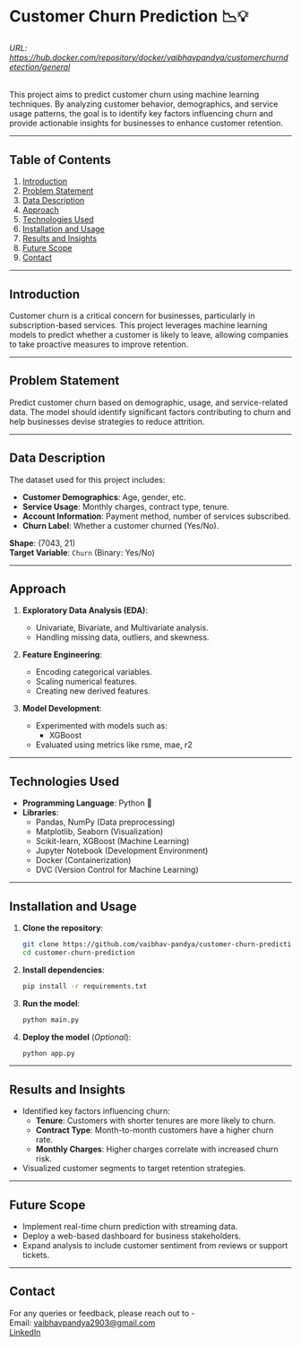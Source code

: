 # Customer Churn Prediction 📉💡
###### URL: https://hub.docker.com/repository/docker/vaibhavpandya/customerchurndetection/general

This project aims to predict customer churn using machine learning techniques. By analyzing customer behavior, demographics, and service usage patterns, the goal is to identify key factors influencing churn and provide actionable insights for businesses to enhance customer retention.

---

## Table of Contents
1. [Introduction](#introduction)
2. [Problem Statement](#problem-statement)
3. [Data Description](#data-description)
4. [Approach](#approach)
5. [Technologies Used](#technologies-used)
6. [Installation and Usage](#installation-and-usage)
7. [Results and Insights](#results-and-insights)
8. [Future Scope](#future-scope)
9. [Contact](#contact)

---

## Introduction
Customer churn is a critical concern for businesses, particularly in subscription-based services. This project leverages machine learning models to predict whether a customer is likely to leave, allowing companies to take proactive measures to improve retention.

---

## Problem Statement
Predict customer churn based on demographic, usage, and service-related data. The model should identify significant factors contributing to churn and help businesses devise strategies to reduce attrition.

---

## Data Description
The dataset used for this project includes:
- **Customer Demographics**: Age, gender, etc.
- **Service Usage**: Monthly charges, contract type, tenure.
- **Account Information**: Payment method, number of services subscribed.
- **Churn Label**: Whether a customer churned (Yes/No).

**Shape**: (7043, 21)<br>
**Target Variable**: `Churn` (Binary: Yes/No)

---

## Approach
1. **Exploratory Data Analysis (EDA)**:
   - Univariate, Bivariate, and Multivariate analysis.
   - Handling missing data, outliers, and skewness.

2. **Feature Engineering**:
   - Encoding categorical variables.
   - Scaling numerical features.
   - Creating new derived features.

3. **Model Development**:
   - Experimented with models such as:
     - XGBoost
   - Evaluated using metrics like rsme, mae, r2

---

## Technologies Used
- **Programming Language**: Python 🐍
- **Libraries**:
  - Pandas, NumPy (Data preprocessing)
  - Matplotlib, Seaborn (Visualization)
  - Scikit-learn, XGBoost (Machine Learning)
  - Jupyter Notebook (Development Environment)
  - Docker (Containerization)
  - DVC (Version Control for Machine Learning)

---

## Installation and Usage
1. **Clone the repository**:
   ```bash
   git clone https://github.com/vaibhav-pandya/customer-churn-prediction
   cd customer-churn-prediction
   ```

2. **Install dependencies**:
   ```bash
   pip install -r requirements.txt
   ```

3. **Run the model**:
   ```bash
   python main.py
   ```

4. **Deploy the model** (*Optional*):
   ```bash
   python app.py
   ```

---

## Results and Insights
- Identified key factors influencing churn:
  - **Tenure**: Customers with shorter tenures are more likely to churn.
  - **Contract Type**: Month-to-month customers have a higher churn rate.
  - **Monthly Charges**: Higher charges correlate with increased churn risk.
- Visualized customer segments to target retention strategies.

---

## Future Scope
- Implement real-time churn prediction with streaming data.
- Deploy a web-based dashboard for business stakeholders.
- Expand analysis to include customer sentiment from reviews or support tickets.

---

## Contact
For any queries or feedback, please reach out to -<br>
Email: vaibhavpandya2903@gmail.com<br>
[LinkedIn](https://www.linkedin.com/in/vaibhavpandya2903/)

